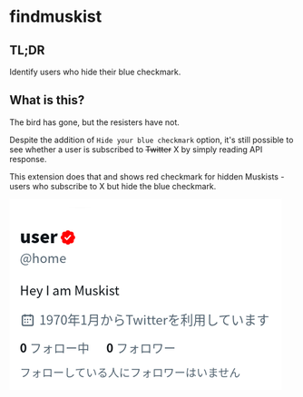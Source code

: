 # findmuskist

## TL;DR

Identify users who hide their blue checkmark.

## What is this?

The bird has gone, but the resisters have not.

Despite the addition of `Hide your blue checkmark` option, it's still possible to see whether a user is subscribed to ~~Twitter~~ X by simply reading API response.

This extension does that and shows red checkmark for hidden Muskists - users who subscribe to X but hide the blue checkmark.

![sample](https://raw.githubusercontent.com/haxibami/findmuskist/master/assets/sample.png)
